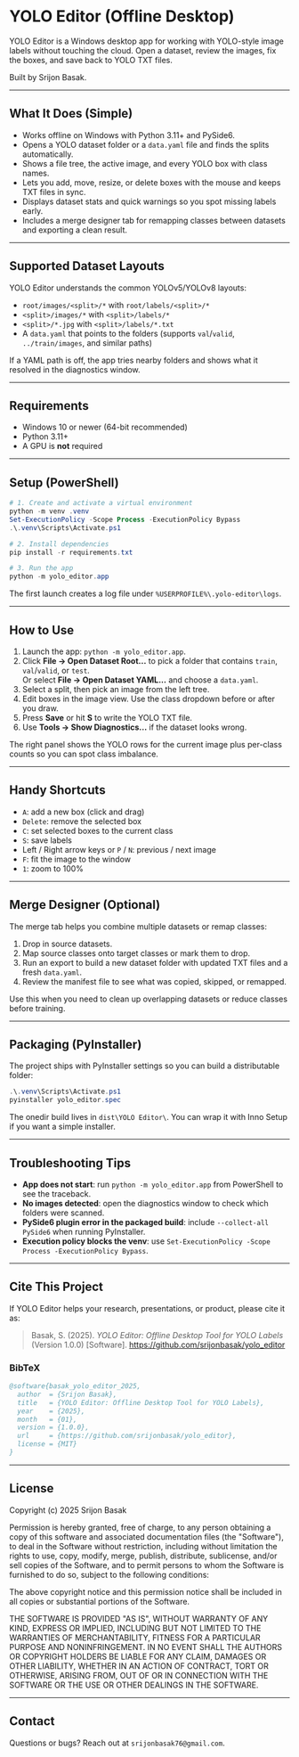 # YOLO Editor (Offline Desktop)

YOLO Editor is a Windows desktop app for working with YOLO-style image labels without touching the cloud. Open a dataset, review the images, fix the boxes, and save back to YOLO TXT files.

Built by Srijon Basak.

---

## What It Does (Simple)
- Works offline on Windows with Python 3.11+ and PySide6.
- Opens a YOLO dataset folder or a `data.yaml` file and finds the splits automatically.
- Shows a file tree, the active image, and every YOLO box with class names.
- Lets you add, move, resize, or delete boxes with the mouse and keeps TXT files in sync.
- Displays dataset stats and quick warnings so you spot missing labels early.
- Includes a merge designer tab for remapping classes between datasets and exporting a clean result.

---

## Supported Dataset Layouts
YOLO Editor understands the common YOLOv5/YOLOv8 layouts:
- `root/images/<split>/*` with `root/labels/<split>/*`
- `<split>/images/*` with `<split>/labels/*`
- `<split>/*.jpg` with `<split>/labels/*.txt`
- A `data.yaml` that points to the folders (supports `val`/`valid`, `../train/images`, and similar paths)

If a YAML path is off, the app tries nearby folders and shows what it resolved in the diagnostics window.

---

## Requirements
- Windows 10 or newer (64-bit recommended)
- Python 3.11+
- A GPU is **not** required

---

## Setup (PowerShell)
```powershell
# 1. Create and activate a virtual environment
python -m venv .venv
Set-ExecutionPolicy -Scope Process -ExecutionPolicy Bypass
.\.venv\Scripts\Activate.ps1

# 2. Install dependencies
pip install -r requirements.txt

# 3. Run the app
python -m yolo_editor.app
```

The first launch creates a log file under `%USERPROFILE%\.yolo-editor\logs`.

---

## How to Use
1. Launch the app: `python -m yolo_editor.app`.
2. Click **File -> Open Dataset Root...** to pick a folder that contains `train`, `val`/`valid`, or `test`.  
   Or select **File -> Open Dataset YAML...** and choose a `data.yaml`.
3. Select a split, then pick an image from the left tree.
4. Edit boxes in the image view. Use the class dropdown before or after you draw.
5. Press **Save** or hit **S** to write the YOLO TXT file.
6. Use **Tools -> Show Diagnostics...** if the dataset looks wrong.

The right panel shows the YOLO rows for the current image plus per-class counts so you can spot class imbalance.

---

## Handy Shortcuts
- `A`: add a new box (click and drag)
- `Delete`: remove the selected box
- `C`: set selected boxes to the current class
- `S`: save labels
- Left / Right arrow keys or `P` / `N`: previous / next image
- `F`: fit the image to the window
- `1`: zoom to 100%

---

## Merge Designer (Optional)
The merge tab helps you combine multiple datasets or remap classes:
1. Drop in source datasets.
2. Map source classes onto target classes or mark them to drop.
3. Run an export to build a new dataset folder with updated TXT files and a fresh `data.yaml`.
4. Review the manifest file to see what was copied, skipped, or remapped.

Use this when you need to clean up overlapping datasets or reduce classes before training.

---

## Packaging (PyInstaller)
The project ships with PyInstaller settings so you can build a distributable folder:
```powershell
.\.venv\Scripts\Activate.ps1
pyinstaller yolo_editor.spec
```

The onedir build lives in `dist\YOLO Editor\`. You can wrap it with Inno Setup if you want a simple installer.

---

## Troubleshooting Tips
- **App does not start**: run `python -m yolo_editor.app` from PowerShell to see the traceback.
- **No images detected**: open the diagnostics window to check which folders were scanned.
- **PySide6 plugin error in the packaged build**: include `--collect-all PySide6` when running PyInstaller.
- **Execution policy blocks the venv**: use `Set-ExecutionPolicy -Scope Process -ExecutionPolicy Bypass`.

---

## Cite This Project
If YOLO Editor helps your research, presentations, or product, please cite it as:

> Basak, S. (2025). *YOLO Editor: Offline Desktop Tool for YOLO Labels* (Version 1.0.0) [Software]. https://github.com/srijonbasak/yolo_editor

### BibTeX
```bibtex
@software{basak_yolo_editor_2025,
  author  = {Srijon Basak},
  title   = {YOLO Editor: Offline Desktop Tool for YOLO Labels},
  year    = {2025},
  month   = {01},
  version = {1.0.0},
  url     = {https://github.com/srijonbasak/yolo_editor},
  license = {MIT}
}
```

---

## License
Copyright (c) 2025 Srijon Basak

Permission is hereby granted, free of charge, to any person obtaining a copy
of this software and associated documentation files (the "Software"), to deal
in the Software without restriction, including without limitation the rights
to use, copy, modify, merge, publish, distribute, sublicense, and/or sell
copies of the Software, and to permit persons to whom the Software is
furnished to do so, subject to the following conditions:

The above copyright notice and this permission notice shall be included in
all copies or substantial portions of the Software.

THE SOFTWARE IS PROVIDED "AS IS", WITHOUT WARRANTY OF ANY KIND, EXPRESS OR
IMPLIED, INCLUDING BUT NOT LIMITED TO THE WARRANTIES OF MERCHANTABILITY,
FITNESS FOR A PARTICULAR PURPOSE AND NONINFRINGEMENT. IN NO EVENT SHALL THE
AUTHORS OR COPYRIGHT HOLDERS BE LIABLE FOR ANY CLAIM, DAMAGES OR OTHER
LIABILITY, WHETHER IN AN ACTION OF CONTRACT, TORT OR OTHERWISE, ARISING FROM,
OUT OF OR IN CONNECTION WITH THE SOFTWARE OR THE USE OR OTHER DEALINGS IN
THE SOFTWARE.

---

## Contact
Questions or bugs? Reach out at `srijonbasak76@gmail.com`.
